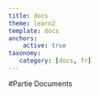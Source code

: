 ```yaml
---
title: docs
theme: learn2
template: docs
anchors:
    active: true
taxonomy:
   category: [docs, fr]
---
```


#Partie Documents
